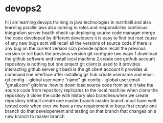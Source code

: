 # devops2
hi i am learning devops training in java technologies
in marthalli
and also learning parallel aws also 
coming to roles and responsibilies
continous integration
server health check up
deploying
source code manager 
merge the code developed by different developers
it is easy to find out root cause of any new bugs
scm will recall all the versions of source code
if there is any bug on the current version scm provide option recall the previous version
or roll back the previous version
git configure two ways 
1.download the github software and install local machine
2.create one gothub account
repository is nothing but one project
git client is used to it provides interacting github server
git bash is the git client account it provides
ui
command line interface
after installing git hub create username and email 
git config --global user.name "name"
git config --global user.email "gmail.com"
gitclone :how to down load source code from scm
it take the source code from repository replicates to the local machine
when clone the repository it clone the code with history also
branches:when we create repository default create one master branch
master branch must have well tested code
when ever we have a new requirement or bugs first create one branch do that developement and testing on that branch that changes on a new branch to master branch
